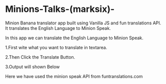# Minions-Talks-(marksix)-
Minion Banana translator app built using Vanilla JS and fun translations API. It translates the English Language to Minion Speak.

In this app we can translate the English Language to Minion Speak.

1.First wite what you want to translate in textarea.

2.Then Click the Translate Button.

3.Output will shown Below

Here we have used the minion speak API from funtranslations.com
